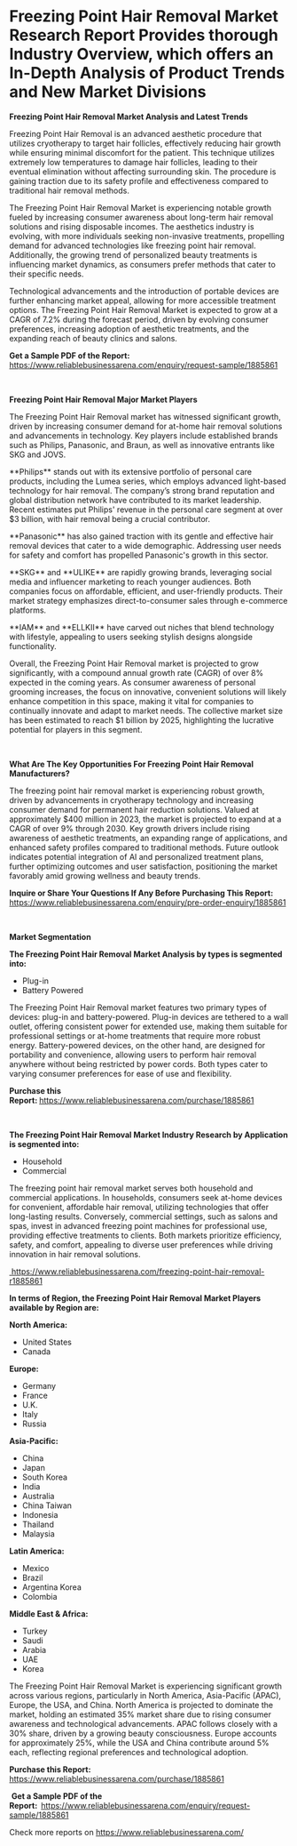 <p><h1>Freezing Point Hair Removal Market Research Report Provides thorough Industry Overview, which offers an In-Depth Analysis of Product Trends and New Market Divisions</h1></p><p><strong>Freezing Point Hair Removal Market Analysis and Latest Trends</strong></p>
<p><p>Freezing Point Hair Removal is an advanced aesthetic procedure that utilizes cryotherapy to target hair follicles, effectively reducing hair growth while ensuring minimal discomfort for the patient. This technique utilizes extremely low temperatures to damage hair follicles, leading to their eventual elimination without affecting surrounding skin. The procedure is gaining traction due to its safety profile and effectiveness compared to traditional hair removal methods.</p><p>The Freezing Point Hair Removal Market is experiencing notable growth fueled by increasing consumer awareness about long-term hair removal solutions and rising disposable incomes. The aesthetics industry is evolving, with more individuals seeking non-invasive treatments, propelling demand for advanced technologies like freezing point hair removal. Additionally, the growing trend of personalized beauty treatments is influencing market dynamics, as consumers prefer methods that cater to their specific needs.</p><p>Technological advancements and the introduction of portable devices are further enhancing market appeal, allowing for more accessible treatment options. The Freezing Point Hair Removal Market is expected to grow at a CAGR of 7.2% during the forecast period, driven by evolving consumer preferences, increasing adoption of aesthetic treatments, and the expanding reach of beauty clinics and salons.</p></p>
<p><strong>Get a Sample PDF of the Report:&nbsp;</strong> <a href="https://www.reliablebusinessarena.com/enquiry/request-sample/1885861?utm_campaign=2259&utm_medium=2&utm_source=Github&utm_content=ia&utm_term=09022025&utm_id=freezing-point-hair-removal">https://www.reliablebusinessarena.com/enquiry/request-sample/1885861</a></p>
<p>&nbsp;</p>
<p><strong>Freezing Point Hair Removal Major Market Players</strong></p>
<p><p>The Freezing Point Hair Removal market has witnessed significant growth, driven by increasing consumer demand for at-home hair removal solutions and advancements in technology. Key players include established brands such as Philips, Panasonic, and Braun, as well as innovative entrants like SKG and JOVS.</p><p>**Philips** stands out with its extensive portfolio of personal care products, including the Lumea series, which employs advanced light-based technology for hair removal. The company’s strong brand reputation and global distribution network have contributed to its market leadership. Recent estimates put Philips' revenue in the personal care segment at over $3 billion, with hair removal being a crucial contributor.</p><p>**Panasonic** has also gained traction with its gentle and effective hair removal devices that cater to a wide demographic. Addressing user needs for safety and comfort has propelled Panasonic's growth in this sector.</p><p>**SKG** and **ULIKE** are rapidly growing brands, leveraging social media and influencer marketing to reach younger audiences. Both companies focus on affordable, efficient, and user-friendly products. Their market strategy emphasizes direct-to-consumer sales through e-commerce platforms.</p><p>**IAM** and **ELLKII** have carved out niches that blend technology with lifestyle, appealing to users seeking stylish designs alongside functionality. </p><p>Overall, the Freezing Point Hair Removal market is projected to grow significantly, with a compound annual growth rate (CAGR) of over 8% expected in the coming years. As consumer awareness of personal grooming increases, the focus on innovative, convenient solutions will likely enhance competition in this space, making it vital for companies to continually innovate and adapt to market needs. The collective market size has been estimated to reach $1 billion by 2025, highlighting the lucrative potential for players in this segment.</p></p>
<p>&nbsp;</p>
<p><strong>What Are The Key Opportunities For Freezing Point Hair Removal Manufacturers?</strong></p>
<p><p>The freezing point hair removal market is experiencing robust growth, driven by advancements in cryotherapy technology and increasing consumer demand for permanent hair reduction solutions. Valued at approximately $400 million in 2023, the market is projected to expand at a CAGR of over 9% through 2030. Key growth drivers include rising awareness of aesthetic treatments, an expanding range of applications, and enhanced safety profiles compared to traditional methods. Future outlook indicates potential integration of AI and personalized treatment plans, further optimizing outcomes and user satisfaction, positioning the market favorably amid growing wellness and beauty trends.</p></p>
<p><strong>Inquire or Share Your Questions If Any Before Purchasing This Report:</strong> <a href="https://www.reliablebusinessarena.com/enquiry/pre-order-enquiry/1885861?utm_campaign=2259&utm_medium=2&utm_source=Github&utm_content=ia&utm_term=09022025&utm_id=freezing-point-hair-removal">https://www.reliablebusinessarena.com/enquiry/pre-order-enquiry/1885861</a></p>
<p>&nbsp;</p>
<p><strong>Market Segmentation</strong></p>
<p><strong>The Freezing Point Hair Removal Market Analysis by types is segmented into:</strong></p>
<p><ul><li>Plug-in</li><li>Battery Powered</li></ul></p>
<p><p>The Freezing Point Hair Removal market features two primary types of devices: plug-in and battery-powered. Plug-in devices are tethered to a wall outlet, offering consistent power for extended use, making them suitable for professional settings or at-home treatments that require more robust energy. Battery-powered devices, on the other hand, are designed for portability and convenience, allowing users to perform hair removal anywhere without being restricted by power cords. Both types cater to varying consumer preferences for ease of use and flexibility.</p></p>
<p><strong>Purchase this Report:&nbsp;</strong><a href="https://www.reliablebusinessarena.com/purchase/1885861?utm_campaign=2259&utm_medium=2&utm_source=Github&utm_content=ia&utm_term=09022025&utm_id=freezing-point-hair-removal">https://www.reliablebusinessarena.com/purchase/1885861</a></p>
<p>&nbsp;</p>
<p><strong>The Freezing Point Hair Removal Market Industry Research by Application is segmented into:</strong></p>
<p><ul><li>Household</li><li>Commercial</li></ul></p>
<p><p>The freezing point hair removal market serves both household and commercial applications. In households, consumers seek at-home devices for convenient, affordable hair removal, utilizing technologies that offer long-lasting results. Conversely, commercial settings, such as salons and spas, invest in advanced freezing point machines for professional use, providing effective treatments to clients. Both markets prioritize efficiency, safety, and comfort, appealing to diverse user preferences while driving innovation in hair removal solutions.</p></p>
<p><a href="https://www.reliablebusinessarena.com/freezing-point-hair-removal-r1885861?utm_campaign=2259&utm_medium=2&utm_source=Github&utm_content=ia&utm_term=09022025&utm_id=freezing-point-hair-removal">&nbsp;https://www.reliablebusinessarena.com/freezing-point-hair-removal-r1885861</a></p>
<p><strong>In terms of Region, the Freezing Point Hair Removal Market Players available by Region are:</strong></p>
<p>
    <p> <strong> North America: </strong>
        <ul>
            <li>United States</li>
            <li>Canada</li>
        </ul>
        </p> 
    <p> <strong> Europe: </strong>
        <ul>
            <li>Germany</li>
            <li>France</li>
            <li>U.K.</li>
            <li>Italy</li>
            <li>Russia</li>
        </ul>
        </p> 
    <p> <strong> Asia-Pacific: </strong>
        <ul>
            <li>China</li>
            <li>Japan</li>
            <li>South Korea</li>
            <li>India</li>
            <li>Australia</li>
            <li>China Taiwan</li>
            <li>Indonesia</li>
            <li>Thailand</li>
            <li>Malaysia</li>
        </ul>
        </p> 
    <p> <strong> Latin America: </strong>
        <ul>
            <li>Mexico</li>
            <li>Brazil</li>
            <li>Argentina Korea</li>
            <li>Colombia</li>
        </ul>
        </p> 
    <p> <strong> Middle East & Africa: </strong>
        <ul>
            <li>Turkey</li>
            <li>Saudi</li>
            <li>Arabia</li>
            <li>UAE</li>
            <li>Korea</li>
        </ul>
    </p>
    </p>
<p><p>The Freezing Point Hair Removal Market is experiencing significant growth across various regions, particularly in North America, Asia-Pacific (APAC), Europe, the USA, and China. North America is projected to dominate the market, holding an estimated 35% market share due to rising consumer awareness and technological advancements. APAC follows closely with a 30% share, driven by a growing beauty consciousness. Europe accounts for approximately 25%, while the USA and China contribute around 5% each, reflecting regional preferences and technological adoption.</p></p>
<p><strong>Purchase this Report: </strong><a href="https://www.reliablebusinessarena.com/purchase/1885861?utm_campaign=2259&utm_medium=2&utm_source=Github&utm_content=ia&utm_term=09022025&utm_id=freezing-point-hair-removal">https://www.reliablebusinessarena.com/purchase/1885861</a></p>
<p>&nbsp;<strong>Get a Sample PDF of the Report:&nbsp;&nbsp;</strong><a href="https://www.reliablebusinessarena.com/enquiry/request-sample/1885861?utm_campaign=2259&utm_medium=2&utm_source=Github&utm_content=ia&utm_term=09022025&utm_id=freezing-point-hair-removal">https://www.reliablebusinessarena.com/enquiry/request-sample/1885861</a></p>
<p><strong></strong></p>
<p>Check more reports on <a href="https://www.reliablebusinessarena.com/?utm_campaign=2259&utm_medium=2&utm_source=Github&utm_content=ia&utm_term=09022025&utm_id=freezing-point-hair-removal">https://www.reliablebusinessarena.com/</a></p>